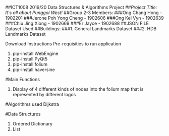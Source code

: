##ICT1008 2019/20 Data Structures & Algorithms Project
##<i>Project Title: It's all about Punggol West!</i>
##Group 2-3 Members:
###Ong Chang Hong - 1902201
###Jerone Poh Yong Cheng - 1902606
###Ong Kel Vyn - 1902639
###Chiu Jing Xiong - 1902669
###Er Jayce - 1902688
##JSON FILE Dataset Used
##Buildings:
###1.  General Landmarks Dataset
###2.  HDB Landmarks Dataset

Download Instructions
Pre-requisities to run application
1. pip-install WebEngine
2. pip-install PyQt5
3. pip-install folium
4. pip-install haversine

#Main Functions
1. Display of 4 different kinds of nodes into the folium map that is represented by different logos

#Algorithms used
Dijkstra

#Data Structures
1. Ordered Dictionary
2. List